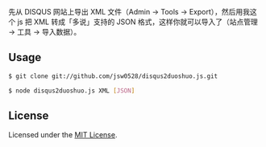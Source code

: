 先从 DISQUS 网站上导出 XML 文件（Admin -> Tools -> Export），然后用我这个 js 把 XML 转成「多说」支持的 JSON 格式，这样你就可以导入了（站点管理 -> 工具 -> 导入数据）。

## Usage

```bash
$ git clone git://github.com/jsw0528/disqus2duoshuo.js.git

$ node disqus2duoshuo.js XML [JSON]
```

## License

Licensed under the [MIT License](http://www.opensource.org/licenses/mit-license.php).
